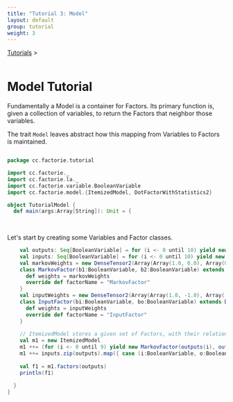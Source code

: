 ```yaml
---
title: "Tutorial 3: Model"
layout: default
group: tutorial
weight: 3
---
```


<a href="{{ site.baseurl }}/tutorial.html">Tutorials</a> &gt;

```scala


```


Model Tutorial
==============

Fundamentally a Model is a container for Factors.
Its primary function is, given a collection of variables, to return the Factors that neighbor those variables.

The trait ``Model`` leaves abstract how this mapping from Variables to Factors is maintained.

```scala

package cc.factorie.tutorial

import cc.factorie._
import cc.factorie.la._
import cc.factorie.variable.BooleanVariable
import cc.factorie.model.{ItemizedModel, DotFactorWithStatistics2}

object TutorialModel {
  def main(args:Array[String]): Unit = {
    
    

```

 Let's start by creating some Variables and Factor classes. 

```scala
    val outputs: Seq[BooleanVariable] = for (i <- 0 until 10) yield new BooleanVariable
    val inputs: Seq[BooleanVariable] = for (i <- 0 until 10) yield new BooleanVariable(i % 2 == 0)
    val markovWeights = new DenseTensor2(Array(Array(1.0, 0.0), Array(0.0, 1.0))) 
    class MarkovFactor(b1:BooleanVariable, b2:BooleanVariable) extends DotFactorWithStatistics2(b1, b2) {
      def weights = markovWeights
      override def factorName = "MarkovFactor"
    }
    val inputWeights = new DenseTensor2(Array(Array(1.0, -1.0), Array(-1.0, 1.0))) 
    class InputFactor(bi:BooleanVariable, bo:BooleanVariable) extends DotFactorWithStatistics2(bi, bo) {
      def weights = inputWeights 
      override def factorName = "InputFactor"
    }
    
    // ItemizedModel stores a given set of Factors, with their relations to Variables indexed by HashMaps.
    val m1 = new ItemizedModel
    m1 ++= (for (i <- 0 until 9) yield new MarkovFactor(outputs(i), outputs(i+1)))
    m1 ++= inputs.zip(outputs).map({ case (i:BooleanVariable, o:BooleanVariable) => new InputFactor(i, o) })
    
    val f1 = m1.factors(outputs)
    println(f1)
    
  }
}
```

